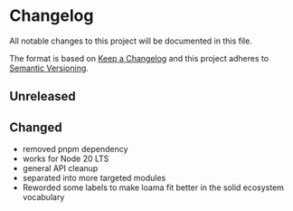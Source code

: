 # Changelog

All notable changes to this project will be documented in this file.

The format is based on [Keep a Changelog](http://keepachangelog.com/en/1.0.0/)
and this project adheres to [Semantic Versioning](http://semver.org/spec/v2.0.0.html).

## Unreleased

## Changed

- removed pnpm dependency
- works for Node 20 LTS
- general API cleanup
- separated into more targeted modules
- Reworded some labels to make loama fit better in the solid ecosystem vocabulary
